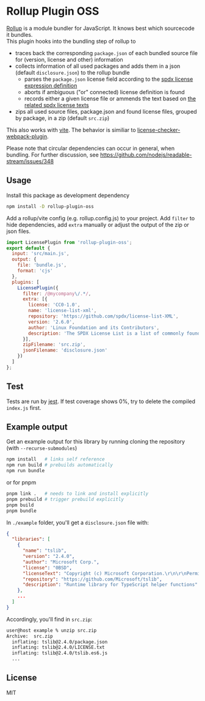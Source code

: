 # Rollup Plugin OSS

[Rollup](https://rollupjs.org/) is a module bundler for JavaScript. It knows best which sourcecode it bundles.\
This plugin hooks into the bundling step of rollup to
* traces back the corresponding `package.json` of each bundled source file for (version, license and other) information
* collects information of all used packages and adds them in a json (default `disclosure.json`) to the rollup bundle
  * parses the `package.json` license field according to the [spdx license expression definition](https://spdx.dev/spdx-specification-21-web-version/#h.jxpfx0ykyb60)
  * aborts if ambiguous ("or" connected) license definition is found
  * records either a given license file or ammends the text based on [the related spdx license texts](https://github.com/spdx/license-list-data)
* zips all used source files, package.json and found license files, grouped by package, in a zip (default `src.zip`)

This also works with [vite](https://vitejs.dev/).
The behavior is similiar to [license-checker-webpack-plugin](https://github.com/microsoft/license-checker-webpack-plugin).

Please note that circular dependencies can occur in general, when bundling. For further discussion, see https://github.com/nodejs/readable-stream/issues/348

## Usage
Install this package as development dependency
```bash
npm install -D rollup-plugin-oss
```
Add a rollup/vite config (e.g. rollup.config.js) to your project. Add `filter` to hide dependencies, add `extra` manually or adjust the output of the zip or json files.
```javascript
import LicensePlugin from 'rollup-plugin-oss';
export default {
  input: 'src/main.js',
  output: {
    file: 'bundle.js',
    format: 'cjs'
  },
  plugins: [
    LicensePlugin({
      filter: /@mycompany\/.*/,
      extra: [{
        license: 'CC0-1.0',
        name: 'license-list-xml',
        repository: 'https://github.com/spdx/license-list-XML',
        version: '2.6.0',
        author: 'Linux Foundation and its Contributors',
        description: 'The SPDX License List is a list of commonly found licenses and exceptions used for open source and other collaborative software.  The XML format is an internal representation of the licenses.  See the license-list-data for supported formats for the license list.'
      }],
      zipFilename: 'src.zip',
      jsonFilename: 'disclosure.json'
    })
  ]
};
```

## Test
Tests are run by [jest](https://jestjs.io/). If test coverage shows 0%, try to delete the compiled `index.js` first.

## Example output
Get an example output for this library by running cloning the repository (with `--recurse-submodules`)
```bash
npm install   # links self reference
npm run build # prebuilds automatically
npm run bundle
```
or for pnpm
``` bash
pnpm link .   # needs to link and install explicitly
pnpm prebuild # trigger prebuild explicitly
pnpm build
pnpm bundle
```
In `./example` folder, you'll get a `disclosure.json` file with:
```json
{
  "libraries": [
    {
      "name": "tslib",
      "version": "2.4.0",
      "author": "Microsoft Corp.",
      "license": "0BSD",
      "licenseText": "Copyright (c) Microsoft Corporation.\r\n\r\nPermission to use, copy, modify, and/or distribute this software for any\r\npurpose with or without fee is hereby granted.\r\n\r\nTHE SOFTWARE IS PROVIDED \"AS IS\" AND THE AUTHOR DISCLAIMS ALL WARRANTIES WITH\r\nREGARD TO THIS SOFTWARE INCLUDING ALL IMPLIED WARRANTIES OF MERCHANTABILITY\r\nAND FITNESS. IN NO EVENT SHALL THE AUTHOR BE LIABLE FOR ANY SPECIAL, DIRECT,\r\nINDIRECT, OR CONSEQUENTIAL DAMAGES OR ANY DAMAGES WHATSOEVER RESULTING FROM\r\nLOSS OF USE, DATA OR PROFITS, WHETHER IN AN ACTION OF CONTRACT, NEGLIGENCE OR\r\nOTHER TORTIOUS ACTION, ARISING OUT OF OR IN CONNECTION WITH THE USE OR\r\nPERFORMANCE OF THIS SOFTWARE.",
      "repository": "https://github.com/Microsoft/tslib",
      "description": "Runtime library for TypeScript helper functions"
    },
    ...
  ]
}
```
Accordingly, you'll find in `src.zip`:
```bash
user@host example % unzip src.zip
Archive:  src.zip
  inflating: tslib@2.4.0/package.json
  inflating: tslib@2.4.0/LICENSE.txt
  inflating: tslib@2.4.0/tslib.es6.js
  ...
```

## License
MIT
